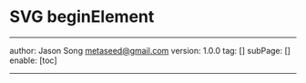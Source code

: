 # SVG beginElement
---
author: Jason Song <metaseed@gmail.com>
version: 1.0.0
tag: []
subPage: []
enable: [toc]

---

